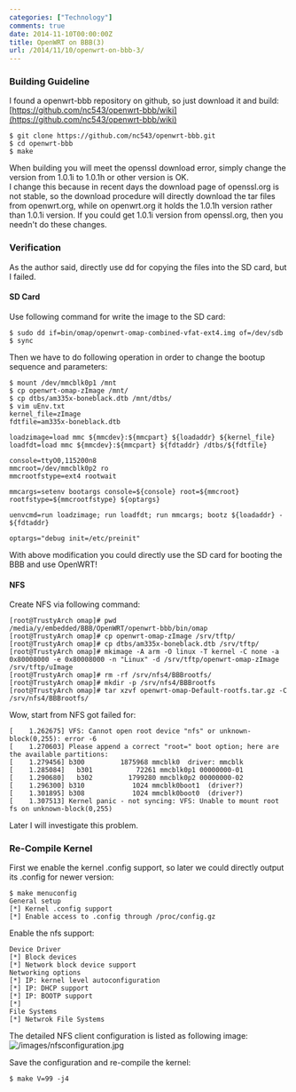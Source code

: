 ```yaml
---
categories: ["Technology"]
comments: true
date: 2014-11-10T00:00:00Z
title: OpenWRT on BBB(3)
url: /2014/11/10/openwrt-on-bbb-3/
---
```


### Building Guideline
I found a openwrt-bbb  repository on github, so just download it and build:     
[https://github.com/nc543/openwrt-bbb/wiki](https://github.com/nc543/openwrt-bbb/wiki)     

```
$ git clone https://github.com/nc543/openwrt-bbb.git
$ cd openwrt-bbb
$ make

```
When building you will meet the openssl download error, simply change the version from 1.0.1i to 1.0.1h or other version is OK.     
I change this because in recent days the download page of openssl.org is not stable, so the download procedure will directly download the tar files from openwrt.org, while on openwrt.org it holds the 1.0.1h version rather than 1.0.1i version. If you could get 1.0.1i version from openssl.org, then you needn't do these changes.     
### Verification
As the author said, directly use dd for copying the files into the SD card, but I failed. 
#### SD Card
Use following command for write the image to the SD card:     

```
$ sudo dd if=bin/omap/openwrt-omap-combined-vfat-ext4.img of=/dev/sdb
$ sync

```
Then we have to do following operation in order to change the bootup sequence and parameters:    

```
$ mount /dev/mmcblk0p1 /mnt
$ cp openwrt-omap-zImage /mnt/
$ cp dtbs/am335x-boneblack.dtb /mnt/dtbs/
$ vim uEnv.txt
kernel_file=zImage
fdtfile=am335x-boneblack.dtb

loadzimage=load mmc ${mmcdev}:${mmcpart} ${loadaddr} ${kernel_file}
loadfdt=load mmc ${mmcdev}:${mmcpart} ${fdtaddr} /dtbs/${fdtfile}

console=ttyO0,115200n8
mmcroot=/dev/mmcblk0p2 ro
mmcrootfstype=ext4 rootwait

mmcargs=setenv bootargs console=${console} root=${mmcroot} rootfstype=${mmcrootfstype} ${optargs}

uenvcmd=run loadzimage; run loadfdt; run mmcargs; bootz ${loadaddr} - ${fdtaddr}

optargs="debug init=/etc/preinit"

```
With above modification you could directly use the SD card for booting the BBB and use OpenWRT!     
#### NFS
Create NFS via following command:    

```
[root@TrustyArch omap]# pwd
/media/y/embedded/BBB/OpenWRT/openwrt-bbb/bin/omap
[root@TrustyArch omap]# cp openwrt-omap-zImage /srv/tftp/
[root@TrustyArch omap]# cp dtbs/am335x-boneblack.dtb /srv/tftp/
[root@TrustyArch omap]# mkimage -A arm -O linux -T kernel -C none -a 0x80008000 -e 0x80008000 -n "Linux" -d /srv/tftp/openwrt-omap-zImage /srv/tftp/uImage
[root@TrustyArch omap]# rm -rf /srv/nfs4/BBBrootfs/
[root@TrustyArch omap]# mkdir -p /srv/nfs4/BBBrootfs
[root@TrustyArch omap]# tar xzvf openwrt-omap-Default-rootfs.tar.gz -C /srv/nfs4/BBBrootfs/

```
Wow, start from NFS got failed for:   

```
[    1.262675] VFS: Cannot open root device "nfs" or unknown-block(0,255): error -6
[    1.270603] Please append a correct "root=" boot option; here are the available partitions:
[    1.279456] b300         1875968 mmcblk0  driver: mmcblk
[    1.285084]   b301           72261 mmcblk0p1 00000000-01
[    1.290680]   b302         1799280 mmcblk0p2 00000000-02
[    1.296300] b310            1024 mmcblk0boot1  (driver?)
[    1.301895] b308            1024 mmcblk0boot0  (driver?)
[    1.307513] Kernel panic - not syncing: VFS: Unable to mount root fs on unknown-block(0,255)

```
Later I will investigate this problem.     

### Re-Compile Kernel
First we enable the kernel .config support, so later we could directly output its .config for newer version:     

```
$ make menuconfig
General setup
[*] Kernel .config support
[*] Enable access to .config through /proc/config.gz

```
Enable the nfs support:    

```
Device Driver
[*] Block devices
[*] Network block device support
Networking options
[*] IP: kernel level autoconfiguration
[*]	IP: DHCP support
[*]	IP: BOOTP support
[*]
File Systems
[*] Netwrok File Systems

```
The detailed NFS client configuration is listed as following image:    
![/images/nfsconfiguration.jpg](/images/nfsconfiguration.jpg)      


Save the configuration and re-compile the kernel:   

```
$ make V=99 -j4

```

